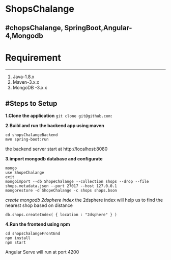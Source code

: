 # ShopsChalange
#chopsChalange, SpringBoot,Angular-4,Mongodb
---
# Requirement
---
1. Java-1.8.x  
2. Maven-3.x.x
3. MongoDB -3.x.x

#Steps to Setup
---
**1.Clone the application**
`git clone git@github.com:`

**2.Build and run the backend app using maven**

```
cd shopsChalangeBackend
mvn spring-boot:run
```

the backend server start at http://localhost:8080 

**3.import mongodb database and configurate**

```
mongo  
use ShopeChalange  
exit   
mongoimport --db ShopeChalange --collection shops --drop --file shops.metadata.json --port 27017 --host 127.0.0.1    
mongorestore -d ShopeChalange -c shops shops.bson  
``` 
*create mongodb 2dsphere index*
the 2dsphere index will help us to find the nearest shop based on distance  

`db.shops.createIndex( { location : "2dsphere" } )`


**4.Run the frontend using npm**

```
cd shopsChalangeFrontEnd
npm install
npm start
```

Angular Serve will run at port 4200